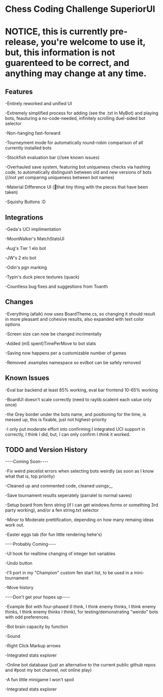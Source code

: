 # Chess Coding Challenge SuperiorUI
# NOTICE, this is currently pre-release, you're welcome to use it, but, this information is not guarenteed to be correct, and anything may change at any time.


## Features
-Entirely reworked and unified UI

-Extremely simplified process for adding (see the .txt in MyBot) and playing bots, feauturing a no-code-needed, infinitely scrolling duel-sided bot selector

-Non-hanging fast-forward

-Tourneyment mode for automatically round-robin comparison of all currently installed bots

-Stockfish evaluation bar (//see known issues)

-Overhauled save system, featuring bot uniqueness checks via hashing code, to automatically distinguish between old and new versions of bots (//not yet comparing uniqueness between bot names)

-Material Difference UI (🤏that tiny thing with the pieces that have been taken)

-Squishy Buttons :D

## Integrations
-Geda's UCI implimentation

-MoonWalker's MatchStatsUI

-Aug's Tier 1 elo bot

-JW's 2 elo bot

-Odin's pgn marking

-Typin's duck piece textures (quack)

-Countless bug fixes and suggestions from Toanth

## Changes
-Everything (afaik) now uses BoardTheme.cs, so changing it should result in more pleasant and cohesive results, also expanded with text color options

-Screen size can now be changed incrimentally

-Added (mS spent)TimePerMove to bot stats

-Saving now happens per a customizable number of games

-Removed .examples namespace so evilbot can be safely removed

## Known Issues
-Eval bar backend at least 85% working, eval bar frontend 10-65% working

-BoardUI doesn't scale correctly (need to raylib.scaleint each value only once)

-the Grey border under the bots name, and positioning for the time, is messed up, this is fixable, just not highest-priority

-I only put moderate effort into confirming I integrated UCI support in correctly, I think I did, but, I can only confirm I *think* it worked.

## TODO and Version History
----Coming Soon----

-Fix weird piecelist errors when selecting bots weirdly (as soon as I know what that is, top priority)

-Cleaned up and commented code, cleaned usings;,,

-Save tournament results seperately (parralel to normal saves)

-Setup board from fenn string (if I can get windows.forms or something 3rd party working), and/or a fen string.txt selector

-Minor to Moderate prettification, depending on how many remaing ideas work out.

-Easter eggs tab (for fun little rendering hehe's)

----Probably Coming----

-UI hook for realtime changing of integer bot variables

-Undo button

-I'll port in my "Champion" custom fen start list, to be used in a mini-tournament

-Move history

----Don't get your hopes up----

-Example Bot with four-phased (I think, I think enemy thinks, I think enemy thinks, I think enemy thinks I think), for testing/demonstrating "weirdo" bots with odd preferences.

-Bot brain capacity by function

-Sound

-Right Click Markup arrows

-Integrated stats explorer

-Online bot database (just an alternative to the current public github repos and #post my bot channel, not online play)

-A fun little minigame I won't spoil

-Integrated stats explorer
